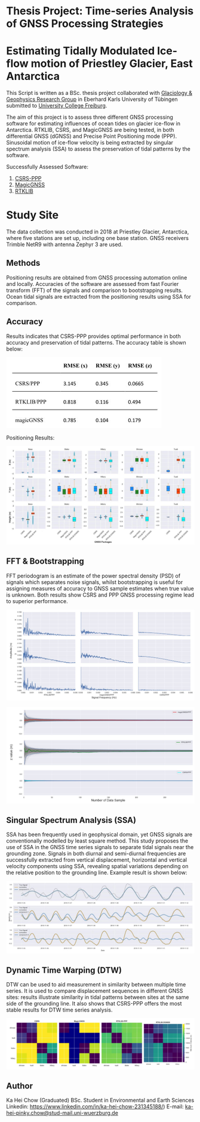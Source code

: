 # Thesis Project: Time-series Analysis of GNSS Processing Strategies
# Estimating Tidally Modulated Ice-flow motion of Priestley Glacier, East Antarctica

This Script is written as a BSc. thesis project collaborated with [Glaciology & Geophysics Research Group](https://uni-tuebingen.de/fakultaeten/mathematisch-naturwissenschaftliche-fakultaet/fachbereiche/geowissenschaften/arbeitsgruppen/mineralogie-geodynamik/forschungsbereich/glaciology-geophysics/glaciology-geophysics/) in Eberhard Karls University of Tübingen submitted to [University College Freiburg](https://www.ucf.uni-freiburg.de/).

The aim of this project is to assess three different GNSS processing software for estimating influences of ocean tides on glacier ice-flow in Antarctica. RTKLIB, CSRS, and MagicGNSS are being tested, in both differential GNSS (dGNSS) and Precise Point Positioning mode (PPP). Sinusoidal motion of ice-flow velocity is being extracted by singular spectrum analysis (SSA) to assess the preservation of tidal patterns by the software.

Successfully Assessed Software:
1. [CSRS-PPP](https://webapp.geod.nrcan.gc.ca/geod/tools-outils/ppp.php?locale=en)
2. [MagicGNSS](https://magicgnss.gmv.com/)
3. [RTKLIB](http://www.rtklib.com/)

# **Study Site**
The data collection was conducted in 2018 at Priestley Glacier, Antarctica, where five stations are set up, including one base station. GNSS receivers Trimble NetR9 with antenna Zephyr 3 are used.

## **Methods**
Positioning results are obtained from GNSS processing automation online and locally. Accuracies of the software are assessed from fast Fourier transform (FFT) of the signals and comparison to bootstrapping results. Ocean tidal signals are extracted from the positioning results using SSA for comparison.

## **Accuracy**
Results indicates that CSRS-PPP provides optimal performance in both accuracy and preservation of tidal patterns. The accuracy table is shown below:

![accuracy](https://github.com/pinkychow1010/GNSS_Project/blob/main/graphicsOutput/positioningAccuracy.JPG)

Positioning Results:

![boxplot](https://github.com/pinkychow1010/GNSS_Project/blob/main/graphicsOutput/positioningBoxplot.JPG)


## **FFT & Bootstrapping**
FFT periodogram is an estimate of the power spectral density (PSD) of signals which separates noise signals, whilst bootstrapping is useful for assigning measures of accuracy to GNSS sample estimates when true value is unknown. Both results show CSRS and PPP GNSS processing regime lead to superior performance.

![FFT](https://github.com/pinkychow1010/GNSS_Project/blob/main/graphicsOutput/FFT.JPG)

![bootstrap](https://github.com/pinkychow1010/GNSS_Project/blob/main/graphicsOutput/bootstrapping.JPG)

## **Singular Spectrum Analysis (SSA)**
SSA has been frequently used in geophysical domain, yet GNSS signals are conventionally modelled by least square method. This study proposes the use of SSA in the GNSS time series signals to separate tidal signals near the grounding zone. Signals in both diurnal and semi-diurnal frequencies are successfully extracted from vertical displacement, horizontal and vertical velocity components using SSA, revealing spatial variations depending on the relative position to the grounding line. Example result is shown below:

![bootstrap](https://github.com/pinkychow1010/GNSS_Project/blob/main/graphicsOutput/SSAshirase.JPG)

## **Dynamic Time Warping (DTW)**
DTW can be used to aid measurement in similarity between multiple time series. It is used to compare displacement sequences in different GNSS sites: results illustrate similarity in tidal patterns between sites at the same side of the grounding line. It also shows that CSRS-PPP offers the most stable results for DTW time series analysis.

![DTW](https://github.com/pinkychow1010/GNSS_Project/blob/main/graphicsOutput/DTW.JPG)

## Author
Ka Hei Chow (Graduated) BSc. Student in Environmental and Earth Sciences
Linkedin: https://www.linkedin.com/in/ka-hei-chow-231345188/) E-mail: ka-hei-pinky.chow@stud-mail.uni-wuerzburg.de
